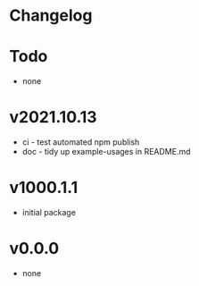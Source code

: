 # Changelog

# Todo
- none

# v2021.10.13
- ci - test automated npm publish
- doc - tidy up example-usages in README.md

# v1000.1.1
- initial package

# v0.0.0
- none
